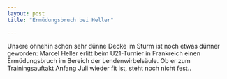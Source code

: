 ```yaml
---
layout: post
title: "Ermüdungsbruch bei Heller"

---
```


Unsere ohnehin schon sehr dünne Decke im Sturm ist noch etwas dünner geworden: Marcel Heller erlitt beim U21-Turnier in Frankreich einen Ermüdungsbruch im Bereich der Lendenwirbelsäule. Ob er zum Trainingsauftakt Anfang Juli wieder fit ist, steht noch nicht fest..


